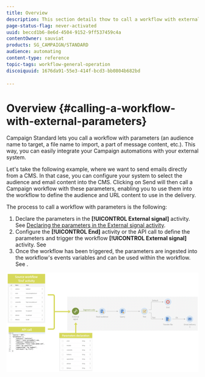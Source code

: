 ```yaml
---
title: Overview
description: This section details thow to call a workflow with external parameters.
page-status-flag: never-activated
uuid: beccd1b6-8e6d-4504-9152-9ff537459c4a
contentOwner: sauviat
products: SG_CAMPAIGN/STANDARD
audience: automating
content-type: reference
topic-tags: workflow-general-operation
discoiquuid: 1676da91-55e3-414f-bcd3-bb0804b682bd

---
```


# Overview {#calling-a-workflow-with-external-parameters}

Campaign Standard lets you call a workflow with parameters (an audience name to target, a file name to import, a part of message content, etc.). This way, you can easily integrate your Campaign automations with your external system.

Let's take the following example, where we want to send emails directly from a CMS. In that case, you can configure your system to select the audience and email content into the CMS. Clicking on Send will then call a Campaign workflow with these parameters, enabling you to use them into the workflow to define the audience and URL content to use in the delivery.

The process to call a workflow with parameters is the following:

1. Declare the parameters in the **[!UICONTROL External signal]** activity. See [Declaring the parameters in the External signal activity](../../automating/using/declaring-parameters-external-signal.md).
1. Configure the **[!UICONTROL End]** activity or the API call to define the parameters and trigger the workflow **[!UICONTROL External signal]** activity. See [](../../automating/using/defining-parameters-calling-workflow.md)
1. Once the workflow has been triggered, the parameters are ingested into the workflow's events variables and can be used within the workflow. See [](../../automating/using/customizing-workflow-external-parameters.md).

![](assets/extsignal_process.png)
